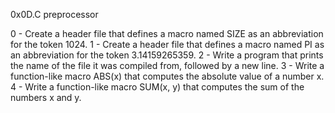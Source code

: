 0x0D.C preprocessor

0 - Create a header file that defines a macro named SIZE as an abbreviation for the token 1024.
1 - Create a header file that defines a macro named PI as an abbreviation for the token 3.14159265359.
2 - Write a program that prints the name of the file it was compiled from, followed by a new line.
3 - Write a function-like macro ABS(x) that computes the absolute value of a number x.
4 - Write a function-like macro SUM(x, y) that computes the sum of the numbers x and y.
